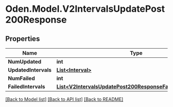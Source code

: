 # Oden.Model.V2IntervalsUpdatePost200Response

## Properties

Name | Type | Description | Notes
------------ | ------------- | ------------- | -------------
**NumUpdated** | **int** |  | [optional] 
**UpdatedIntervals** | [**List&lt;Interval&gt;**](Interval.md) |  | [optional] 
**NumFailed** | **int** |  | [optional] 
**FailedIntervals** | [**List&lt;V2IntervalsUpdatePost200ResponseFailedIntervalsInner&gt;**](V2IntervalsUpdatePost200ResponseFailedIntervalsInner.md) |  | [optional] 

[[Back to Model list]](../README.md#documentation-for-models) [[Back to API list]](../README.md#documentation-for-api-endpoints) [[Back to README]](../README.md)

